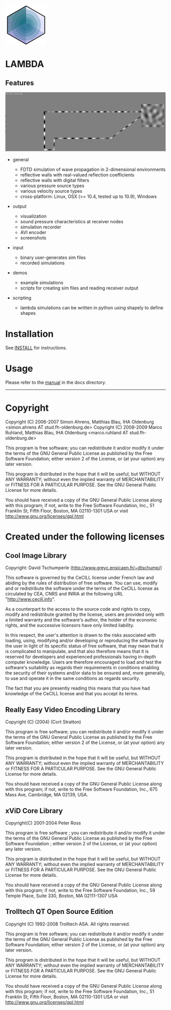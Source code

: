 
![](https://raw.githubusercontent.com/gesellkammer/lambda/master/pics/icon2/lambdaicon128.png)

# LAMBDA

## Features

![](https://raw.githubusercontent.com/gesellkammer/lambda/master/pics/angled-muffler.png)

* general
	- FDTD simulation of wave propagation in 2-dimensional environments
	- reflective walls with real-valued reflection coefficients
	- reflective walls with digital filters
	- various pressure source types
	- various velocity source types
	- cross-platform: Linux, OSX (>= 10.4, tested up to 10.9), Windows	
* output
	- visualization
	- sound pressure characteristics at receiver nodes
	- simulation recorder
	- AVI encoder
	- screenshots

* input
	- binary user-generates sim files
	- recorded simulations

* demos
	- example simulations
	- scripts for creating sim files and reading receiver output

* scripting
	- lambda simulations can be written in python using shapely to define shapes

Installation
============

See [INSTALL] for instructions.


Usage
=====

Please refer to the [manual](https://github.com/gesellkammer/lambda/blob/master/doc/lambda-manual.md) in the docs directory.

------------------------

Copyright
=========

Copyright (C) 2006-2007 Simon Ahrens, Matthias Blau, IHA Oldenburg
			<simon.ahrens AT stud.fh-oldenburg.de>
Copyright (C) 2008-2009 Marco Ruhland, Matthias Blau, IHA Oldenburg
                        <marco.ruhland AT stud.fh-oldenburg.de>

This program is free software; you can redistribute it and/or modify
it under the terms of the GNU General Public License as published by
the Free Software Foundation; either version 2 of the License, or
(at your option) any later version.

This program is distributed in the hope that it will be useful,
but WITHOUT ANY WARRANTY; without even the implied warranty of
MERCHANTABILITY or FITNESS FOR A PARTICULAR PURPOSE.  See the
GNU General Public License for more details.

You should have received a copy of the GNU General Public License
along with this program; if not, write to the Free Software
Foundation, Inc., 51 Franklin St, Fifth Floor, Boston, MA  02110-1301  USA
or visit http://www.gnu.org/licenses/gpl.html


Created under the following licenses
====================================

Cool Image Library 
------------------

Copyright: David Tschumperle
                (http://www.greyc.ensicaen.fr/~dtschump/)

This software is governed by the CeCILL license under French law and abiding 
by the rules of distribution of free software. You can use, modify and or 
redistribute the software under the terms of the CeCILL license as circulated 
by CEA, CNRS and INRIA at the following URL "http://www.cecill.info".

As a counterpart to the access to the source code and rights to copy, modify 
and redistribute granted by the license, users are provided only with a limited 
warranty and the software's author, the holder of the economic rights, and the 
successive licensors have only limited liability.

In this respect, the user's attention is drawn to the risks associated with 
loading, using, modifying and/or developing or reproducing the software by the 
user in light of its specific status of free software, that may mean that it is 
complicated to manipulate, and that also therefore means that it is reserved for 
developers and experienced professionals having in-depth computer knowledge. Users 
are therefore encouraged to load and test the software's suitability as regards their 
requirements in conditions enabling the security of their systems and/or data to be 
ensured and, more generally, to use and operate it in the same conditions as regards 
security.

The fact that you are presently reading this means that you have had knowledge of the 
CeCILL license and that you accept its terms.


Really Easy Video Encoding Library
----------------------------------

Copyright (C) (2004) (Cort Stratton) <cort AT cortstratton dot org>

This program is free software; you can redistribute it and/or modify it under the 
terms of the GNU General Public License as published by the Free Software Foundation; 
either version 2 of the License, or (at your option) any later version.

This program is distributed in the hope that it will be useful, but WITHOUT ANY WARRANTY; 
without even the implied warranty of MERCHANTABILITY or FITNESS FOR A PARTICULAR PURPOSE. 
See the GNU General Public License for more details.

You should have received a copy of the GNU General Public License along with this program; 
if not, write to the Free Software Foundation, Inc., 675 Mass Ave, Cambridge, MA 02139, USA. 


xViD Core Library
-----------------

Copyright(C) 2001-2004 Peter Ross <pross AT xvid.org>

This program is free software ; you can redistribute it and/or modify it under the terms 
of the GNU General Public License as published by the Free Software Foundation ; 
either version 2 of the License, or (at your option) any later version.

This program is distributed in the hope that it will be useful, but WITHOUT ANY WARRANTY; 
without even the implied warranty of MERCHANTABILITY or FITNESS FOR A PARTICULAR PURPOSE. 
See the GNU General Public License for more details.

You should have received a copy of the GNU General Public License along with this program; 
if not, write to the Free Software Foundation, Inc., 59 Temple Place, Suite 330, Boston, MA 02111-1307 USA


Trolltech QT Open Source Edition
--------------------------------

Copyright (C) 1992-2008 Trolltech ASA. All rights reserved.

This program is free software; you can redistribute it and/or modify
it under the terms of the GNU General Public License as published by
the Free Software Foundation; either version 2 of the License, or
(at your option) any later version.

This program is distributed in the hope that it will be useful,
but WITHOUT ANY WARRANTY; without even the implied warranty of
MERCHANTABILITY or FITNESS FOR A PARTICULAR PURPOSE.  See the
GNU General Public License for more details.

You should have received a copy of the GNU General Public License
along with this program; if not, write to the Free Software
Foundation, Inc., 51 Franklin St, Fifth Floor, Boston, MA  02110-1301  USA
or visit http://www.gnu.org/licenses/gpl.html





[INSTALL]: https://github.com/gesellkammer/lambda/blob/master/INSTALL.md